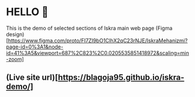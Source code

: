 # HELLO 👋

This is the demo of selected sections of Iskra main web page (Figma design)[https://www.figma.com/proto/FI7ZI9bO1ClhX2qC23rNJE/IskraMehanizmi?page-id=0%3A1&node-id=41%3A5&viewport=687%2C823%2C0.0205535851418972&scaling=min-zoom]

## (Live site url)[https://blagoja95.github.io/iskra-demo/]
